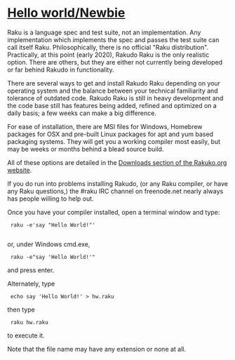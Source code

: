 [1]: https://rosettacode.org/wiki/Hello_world/Newbie

# [Hello world/Newbie][1]





Raku is a language spec and test suite, not an implementation. Any implementation which implements the spec and passes the test suite can call itself Raku. Philosophically, there is no official "Raku distribution". Practically, at this point (early 2020), Rakudo Raku is the only realistic option. There are others, but they are either not currently being developed or far behind Rakudo in functionality.



There are several ways to get and install Rakudo Raku depending on your operating system and the balance between your technical familiarity and tolerance of outdated code. Rakudo Raku is still in heavy development and the code base still has features being added, refined and optimized on a daily basis; a few weeks can make a big difference.



For ease of installation, there are MSI files for Windows, Homebrew packages for OSX and pre-built Linux packages for apt and yum based packaging systems. They will get you a working compiler most easily, but may be weeks or months behind a blead source build.



All of these options are detailed in the [Downloads section of the Rakuko.org website](https://rakudo.org/downloads).



If you do run into problems installing Rakudo, (or any Raku compiler, or have any Raku questions,) the #raku IRC channel on freenode.net nearly always has people willing to help out.



Once you have your compiler installed, open a terminal window and type:


```
 raku -e'say "Hello World!"'
 
```


or, under Windows cmd.exe,


```
 raku -e"say 'Hello World!'"
```


and press enter.



Alternately, type


```
 echo say 'Hello World!' > hw.raku
```


then type


```
 raku hw.raku
```


to execute it.



Note that the file name may have any extension or none at all.
